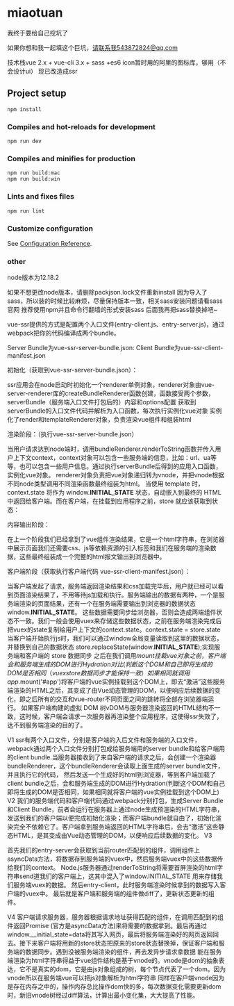 # miaotuan
我终于要给自己挖坑了

如果你想和我一起填这个巨坑，请联系我543872824@qq.com

技术栈vue 2.x + vue-cli 3.x + sass +es6
icon暂时用的阿里的图标库，够用（不会设计ui）
现已改造成ssr

## Project setup
```
npm install
```

### Compiles and hot-reloads for development
```
npm run dev
```

### Compiles and minifies for production
```
npm run build:mac
npm run build:win
```

### Lints and fixes files
```
npm run lint
```

### Customize configuration
See [Configuration Reference](https://cli.vuejs.org/config/).

### other
node版本为12.18.2

如果不想更改node版本，请删除packjson.lock文件重新install
因为导入了sass，所以装的时候比较麻烦，尽量保持版本一致，相关sass安装问题请看sass官网
推荐使用npm并且命令行翻墙的形式安装sass
后面我再把sass替换掉吧~

vue-ssr提供的方式是配置两个入口文件(entry-client.js、entry-server.js)，通过webpack把你的代码编译成两个bundle。

Server Bundle为vue-ssr-server-bundle.json:
Client Bundle为vue-ssr-client-manifest.json

初始化（获取到vue-ssr-server-bundle.json）：

ssr应用会在node启动时初始化一个renderer单例对象，renderer对象由vue-server-renderer库的createBundleRenderer函数创建，函数接受两个参数，serverBundle（服务端入口文件打包后的）内容和options配置
获取到serverBundle的入口文件代码并解析为入口函数，每次执行实例化vue对象
实例化了render和templateRenderer对象，负责渲染vue组件和组装html

渲染阶段：（执行vue-ssr-server-bundle.json）

当用户请求达到node端时，调用bundleRenderer.renderToString函数并传入用户上下文context，context对象可以包含一些服务端的信息，比如：url、ua等等，也可以包含一些用户信息。通过执行serverBundle后得到的应用入口函数，实例化vue对象。
renderer对象负责把vue对象递归转为vnode，并把vnode根据不同node类型调用不同渲染函数最终组装为html。
当使用 template 时，context.state 将作为 window.__INITIAL_STATE__ 状态，自动嵌入到最终的 HTML 中返回给客户端。而在客户端，在挂载到应用程序之前，store 就应该获取到状态：

内容输出阶段：

在上一个阶段我们已经拿到了vue组件渲染结果，它是一个html字符串，在浏览器中展示页面我们还需要css、js等依赖资源的引入标签和我们在服务端的渲染数据，这些最终组装成一个完整的html报文输出到浏览器中。

客户端阶段（获取执行客户端代码 vue-ssr-client-manifest.json）：

当客户端发起了请求，服务端返回渲染结果和css加载完毕后，用户就已经可以看到页面渲染结果了，不用等待js加载和执行。服务端输出的数据有两种，一个是服务端渲染的页面结果，还有一个在服务端需要输出到浏览器的数据状态window.__INITIAL_STATE__。
这些数据需要同步给浏览器，否则会造成两端组件状态不一致。我们一般会使用vuex来存储这些数据状态，之前在服务端渲染完成后把vuex的state复制给用户上下文的context.state。context.state = store.state
当客户端开始执行js时，我们可以通过window全局变量读取到这里的数据状态，并替换到自己的数据状态 store.replaceState(window.__INITIAL_STATE__);实现服务端和客户端的 store 数据同步
之后在我们调用$mount挂载vue对象之前，客户端会和服务端生成的DOM进行Hydration对比(判断这个DOM和自己即将生成的DOM是否相同（vuex store 数据同步才能保持一致）
如果相同就调用app.$mount('#app')将客户端的vue实例挂载到这个DOM上，即去“激活”这些服务端渲染的HTML之后，其变成了由Vue动态管理的DOM，以便响应后续数据的变化，即之后所有的交互和vue-router不同页面之间的跳转将全部在浏览器端运行。
如果客户端构建的虚拟 DOM 树vDOM与服务器渲染返回的HTML结构不一致，这时候，客户端会请求一次服务器再渲染整个应用程序，这使得ssr失效了，达不到服务端渲染的目的了。

V1
ssr有两个入口文件，分别是客户端的入后文件和服务端的入口文件，webpack通过两个入口文件分别打包成给服务端用的server bundle和给客户端用的client bundle.当服务器接收到了来自客户端的请求之后，会创建一个渲染器bundleRenderer，这个bundleRenderer会读取上面生成的server bundle文件，并且执行它的代码， 然后发送一个生成好的html到浏览器，等到客户端加载了client bundle之后，会和服务端生成的DOM进行Hydration(判断这个DOM和自己即将生成的DOM是否相同，如果相同就将客户端的vue实例挂载到这个DOM上)
V2
我们的服务端代码和客户端代码通过webpack分别打包，生成Server Bundle和Client Bundle，前者会运行在服务器上通过node生成预渲染的HTML字符串，发送到我们的客户端以便完成初始化渲染；而客户端bundle就自由了，初始化渲染完全不依赖它了。客户端拿到服务端返回的HTML字符串后，会去“激活”这些静态HTML，是其变成由Vue动态管理的DOM，以便响应后续数据的变化。
V3

首先我们的entry-server会获取到当前router匹配到的组件，调用组件上asyncData方法，将数据存到服务端的vuex中，然后服务端vuex中的这些数据传给我们的context。
Node.js服务器通过renderToString将需要首屏渲染的html字符串send道我们的客户端上，这其中混入了window.INITIAL_STATE 用来存储我们服务端vuex的数据。
然后entry-client，此时服务端渲染时候拿到的数据写入客户端的vuex中。
最后就是客户端和服务端的组件做diff了，更新状态更新的组件。

V4
客户端请求服务器，服务器根据请求地址获得匹配的组件，在调用匹配到的组件返回Promise (官方是asyncData方法)来将需要的数据拿到。最后再通过window.__initial_state=data将其写入网页，最后将服务端渲染好的网页返回回去。接下来客户端将用新的store状态把原来的store状态替换掉，保证客户端和服务端的数据同步。遇到没被服务端渲染的组件，再去发异步请求拿数据
能在服务端渲染为html字符串得益于vue组件结构是基于vnode的。vnode是dom的抽象表达，它不是真实的dom，它是由js对象组成的树，每个节点代表了一个dom。因为vnode所以在服务端vue可以把js对象解析为html字符串
同样在客户端vnode因为是存在内存之中的，操作内存总比操作dom快的多，每次数据变化需要更新dom时，新旧vnode树经过diff算法，计算出最小变化集，大大提高了性能。